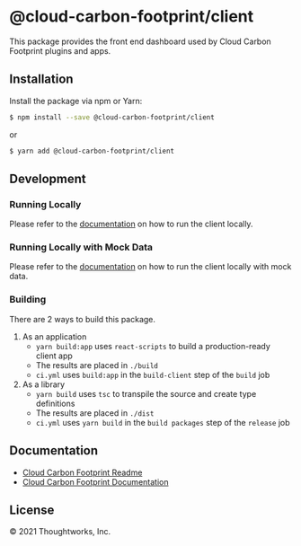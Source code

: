 # @cloud-carbon-footprint/client

This package provides the front end dashboard used by Cloud Carbon Footprint plugins and apps.

## Installation

Install the package via npm or Yarn:

```sh
$ npm install --save @cloud-carbon-footprint/client
```

or

```sh
$ yarn add @cloud-carbon-footprint/client
```

## Development

### Running Locally

Please refer to the [documentation](https://www.cloudcarbonfootprint.org/docs/introduction) on how to run the client locally.

### Running Locally with Mock Data

Please refer to the [documentation](https://www.cloudcarbonfootprint.org/docs/run-with-mocked-data) on how to run the client locally with mock data.

### Building

There are 2 ways to build this package.

1. As an application
    - `yarn build:app` uses `react-scripts` to build a production-ready client app
    - The results are placed in `./build`
    - `ci.yml` uses `build:app` in the `build-client` step of the `build` job
2. As a library
    - `yarn build` uses `tsc` to transpile the source and create type definitions
    - The results are placed in `./dist`
    - `ci.yml` uses `yarn build` in the `build packages` step of the `release` job

## Documentation

- [Cloud Carbon Footprint Readme](https://github.com/cloud-carbon-footprint/cloud-carbon-footprint/blob/trunk/README.md)
- [Cloud Carbon Footprint Documentation](https://github.com/cloud-carbon-footprint/cloud-carbon-footprint/tree/trunk/microsite/docs/README.md)

## License

© 2021 Thoughtworks, Inc.
